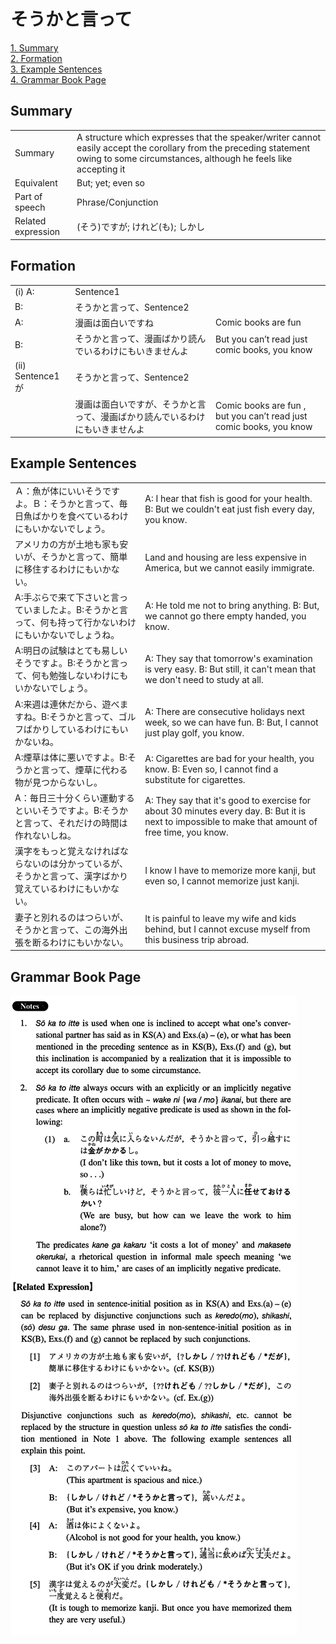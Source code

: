# そうかと言って

[1. Summary](#summary)<br>
[2. Formation](#formation)<br>
[3. Example Sentences](#example-sentences)<br>
[4. Grammar Book Page](#grammar-book-page)<br>


## Summary

<table><tr>   <td>Summary</td>   <td>A structure which expresses that the speaker/writer cannot easily accept the corollary from the preceding statement owing to some circumstances, although he feels like accepting it</td></tr><tr>   <td>Equivalent</td>   <td>But; yet; even so</td></tr><tr>   <td>Part of speech</td>   <td>Phrase/Conjunction</td></tr><tr>   <td>Related expression</td>   <td>(そう)ですが; けれど(も); しかし</td></tr></table>

## Formation

<table class="table"><tbody><tr class="tr head"><td class="td"><span class="numbers">(i)</span> <span class="bold">A:</span></td><td class="td"><span>Sentence1</span><span class="concept"></span></td><td class="td"></td></tr><tr class="tr"><td class="td"><span class="bold">B:</span></td><td class="td"><span class="concept">そうかと言って</span><span>、Sentence2</span></td><td class="td"></td></tr><tr class="tr"><td class="td"><span class="bold">A:</span></td><td class="td"><span>漫画は面白いですね</span><span class="concept"></span></td><td class="td"><span>Comic books are fun</span></td></tr><tr class="tr"><td class="td"><span class="bold">B:</span></td><td class="td"><span class="concept">そうかと言って</span><span>、漫画ばかり読んでいるわけにもいきませんよ</span></td><td class="td"><span>But you can’t read just comic books, you know</span></td></tr><tr class="tr head"><td class="td"><span class="numbers">(ii)</span> <span class="bold">Sentence1が</span></td><td class="td"><span class="concept">そうかと言って</span><span>、Sentence2</span></td><td class="td"></td></tr><tr class="tr"><td class="td"></td><td class="td"><span>漫画は面白いですが、</span><span class="concept">そうかと言って</span><span>、漫画ばかり読んでいるわけにもいきませんよ</span></td><td class="td"><span>Comic books are fun , but you can’t read just comic books, you know</span></td></tr></tbody></table>

## Example Sentences

<table><tr>   <td>Ａ：魚が体にいいそうですよ。Ｂ：そうかと言って、毎日魚ばかりを食べているわけにもいかないでしょう。</td>   <td>A: I hear that fish is good for your health. B: But we couldn't eat just fish every day, you know.</td></tr><tr>   <td>アメリカの方が土地も家も安いが、そうかと言って、簡単に移住するわけにもいかない。</td>   <td>Land and housing are less expensive in America, but we cannot easily immigrate.</td></tr><tr>   <td>A:手ぶらで来て下さいと言っていましたよ。B:そうかと言って、何も持って行かないわけにもいかないでしょうね。</td>   <td>A: He told me not to bring anything. B: But, we cannot go there empty handed, you know.</td></tr><tr>   <td>A:明日の試験はとても易しいそうですよ。B:そうかと言って、何も勉強しないわけにもいかないでしょう。</td>   <td>A: They say that tomorrow's examination is very easy. B: But still, it can't mean that we don't need to study at all.</td></tr><tr>   <td>A:来週は連休だから、遊べますね。B:そうかと言って、ゴルフばかりしているわけにもいかないね。</td>   <td>A: There are consecutive holidays next week, so we can have fun. B: But, I cannot just play golf, you know.</td></tr><tr>   <td>A:煙草は体に悪いですよ。B:そうかと言って、煙草に代わる物が見つからないし。</td>   <td>A: Cigarettes are bad for your health, you know. B: Even so, I cannot find a substitute for cigarettes.</td></tr><tr>   <td>A：毎日三十分くらい運動するといいそうですよ。B:そうかと言って、それだけの時間は作れないしね。</td>   <td>A: They say that it's good to exercise for about 30 minutes every day. B: But it is next to impossible to make that amount of free time, you know.</td></tr><tr>   <td>漢字をもっと覚えなければならないのは分かっているが、そうかと言って、漢字ばかり覚えているわけにもいかない。</td>   <td>I know I have to memorize more kanji, but even so, I cannot memorize just kanji.</td></tr><tr>   <td>妻子と別れるのはつらいが、そうかと言って、この海外出張を断るわけにもいかない。</td>   <td>It is painful to leave my wife and kids behind, but I cannot excuse myself from this business trip abroad.</td></tr></table>

## Grammar Book Page

![](../img/Intermediateそうかと言って.png)

